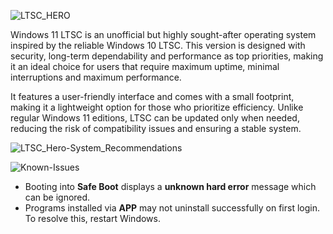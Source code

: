 ![LTSC_HERO](https://user-images.githubusercontent.com/96759883/219915962-ca4bff33-f5d2-4ad0-801c-4c8cc70c55b7.png)

Windows 11 LTSC is an unofficial but highly sought-after operating system inspired by the reliable Windows 10 LTSC. This version is designed with security, long-term dependability and performance as top priorities, making it an ideal choice for users that require maximum uptime, minimal interruptions and maximum performance.

It features a user-friendly interface and comes with a small footprint, making it a lightweight option for those who prioritize efficiency. Unlike regular Windows 11 editions, LTSC can be updated only when needed, reducing the risk of compatibility issues and ensuring a stable system.

![LTSC_Hero-System_Recommendations](https://user-images.githubusercontent.com/96759883/219922473-355885cb-35c8-4687-b817-c75accc1cbe0.png)

![Known-Issues](https://user-images.githubusercontent.com/96759883/219922734-0be0fad4-09eb-4053-8416-d55c6e10159a.png)

- Booting into **Safe Boot** displays a **unknown hard error** message which can be ignored.
- Programs installed via **APP** may not uninstall successfully on first login. To resolve this, restart Windows.
